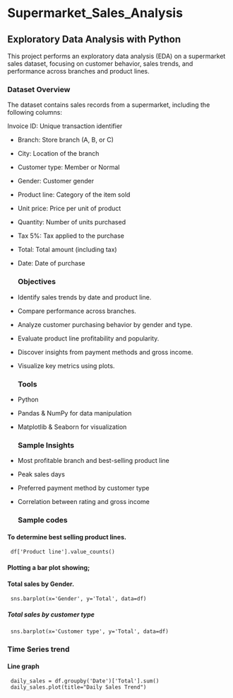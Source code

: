 # Supermarket_Sales_Analysis

## Exploratory Data Analysis with Python

This project performs an exploratory data analysis (EDA) on a supermarket sales dataset, focusing on customer behavior, sales trends, and performance across branches and product lines.
### Dataset Overview

The dataset contains sales records from a supermarket, including the following columns:

Invoice ID: Unique transaction identifier
- Branch: Store branch (A, B, or C)
- City: Location of the branch
- Customer type: Member or Normal
- Gender: Customer gender
- Product line: Category of the item sold
- Unit price: Price per unit of product
- Quantity: Number of units purchased
- Tax 5%: Tax applied to the purchase
- Total: Total amount (including tax)
- Date: Date of purchase

  ### Objectives
- Identify sales trends by date and product line.
- Compare performance across branches.
- Analyze customer purchasing behavior by gender and type.
- Evaluate product line profitability and popularity.
- Discover insights from payment methods and gross income.
- Visualize key metrics using plots.

  ### Tools
- Python
- Pandas & NumPy for data manipulation
- Matplotlib & Seaborn for visualization

   ### Sample Insights
- Most profitable branch and best-selling product line
- Peak sales days
- Preferred payment method by customer type
- Correlation between rating and gross income

  ### Sample codes

 #### To determine best selling product lines.
  
     df['Product line'].value_counts()

 #### Plotting a bar plot showing;

  #### Total sales by Gender.

     sns.barplot(x='Gender', y='Total', data=df)

  ##### Total sales by customer type

     sns.barplot(x='Customer type', y='Total', data=df)
### Time Series trend
  #### Line graph 

     daily_sales = df.groupby('Date')['Total'].sum()
     daily_sales.plot(title="Daily Sales Trend")

     


  
